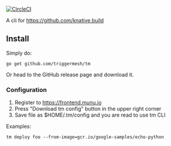 [![CircleCI](https://circleci.com/gh/triggermesh/tm/tree/master.svg?style=shield)](https://circleci.com/gh/triggermesh/tm/tree/master)

A cli for https://github.com/knative.build

## Install

Simply do:

```
go get github.com/triggermesh/tm
```

Or head to the GitHub release page and download it.

### Configuration

1. Register to https://frontend.munu.io
2. Press "Download tm config" button in the upper right corner
3. Save file as $HOME/.tm/config and you are read to use tm CLI

Examples:

```
tm deploy foo --from-image=gcr.io/google-samples/echo-python
```

